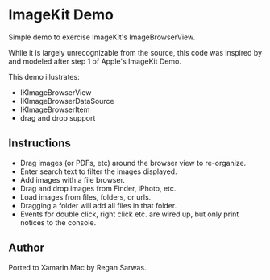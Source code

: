 ImageKit Demo
=============

Simple demo to exercise ImageKit's ImageBrowserView.

While it is largely unrecognizable from the source, this code was inspired by and modeled after step 1 of Apple's ImageKit Demo.

This demo illustrates:

* IKImageBrowserView
* IKImageBrowserDataSource
* IKImageBrowserItem
* drag and drop support
	
Instructions
------------

* Drag images (or PDFs, etc) around the browser view to re-organize.
* Enter search text to filter the images displayed.
* Add images with a file browser.
* Drag and drop images from Finder, iPhoto, etc.
* Load images from files, folders, or urls. 
* Dragging a folder will add all files in that folder.
* Events for double click, right click etc. are wired up, but only print notices to the console.

Author
------ 

Ported to Xamarin.Mac by Regan Sarwas.
